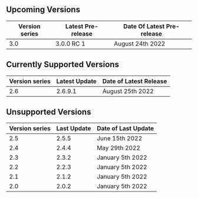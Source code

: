 ## Upcoming Versions

| Version series | Latest Pre-release | Date Of Latest Pre-release |
|-|-|-|
| 3.0 | 3.0.0 RC 1 | August 24th 2022 |

## Currently Supported Versions

| Version series | Latest Update | Date of Latest Release |
|-|-|-|
| 2.6 | 2.6.9.1 | August 25th 2022|

## Unsupported Versions

| Version series | Last Update | Date of Last Update |
|-|-|-|
| 2.5 | 2.5.5 | June 15th 2022 |
| 2.4 | 2.4.4 | May 29th 2022 | 
| 2.3 | 2.3.2 | January 5th 2022 |
| 2.2 | 2.2.3 | January 5th 2022 | 
| 2.1 | 2.1.2 | January 5th 2022 |
| 2.0 | 2.0.2 | January 5th 2022 |

